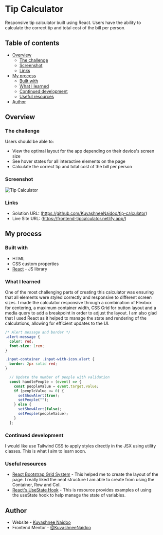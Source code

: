 # Tip Calculator

Responsive tip calculator built using React. Users have the ability to calculate the correct tip and total cost of the bill per person.

## Table of contents

- [Overview](#overview)
  - [The challenge](#the-challenge)
  - [Screenshot](#screenshot)
  - [Links](#links)
- [My process](#my-process)
  - [Built with](#built-with)
  - [What I learned](#what-i-learned)
  - [Continued development](#continued-development)
  - [Useful resources](#useful-resources)
- [Author](#author)


## Overview

### The challenge

Users should be able to:

- View the optimal layout for the app depending on their device's screen size
- See hover states for all interactive elements on the page
- Calculate the correct tip and total cost of the bill per person

### Screenshot

![Tip Calculator](https://github.com/user-attachments/assets/553a3a77-e9de-4ef4-9bc5-1c28045ef149)

### Links

- Solution URL: (https://github.com/KuvashneeNaidoo/tip-calculator)
- Live Site URL: (https://frontend-tipcalculator.netlify.app/)

## My process

### Built with

- HTML
- CSS custom properties
- [React](https://reactjs.org/) - JS library

### What I learned

One of the most challenging parts of creating this calculator was ensuring that all elements were styled correctly and responsive to different screen sizes. I made the calculator responsive through a combination of Flexbox for centering, a maximum container width, CSS Grid for button layout and a media query to add a breakpoint in order to adjust the layout. I am also glad that I used React as it helped to manage the state and rendering of the calculations, allowing for efficient updates to the UI.

```css
/* Alert message and border */
.alert-message {
  color: red;
  font-size: 1rem;
}

.input-container .input-with-icon.alert {
  border: 2px solid red;
}
```

```js
  // Update the number of people with validation
  const handlePeople = (event) => {
    const peopleValue = event.target.value;
    if (peopleValue <= 0) {
      setShowAlert(true);
      setPeople("");
    } else {
      setShowAlert(false);
      setPeople(peopleValue);
    }
  };
```

### Continued development

I would like use Tailwind CSS to apply styles directly in the JSX using utility classes. This is what I aim to learn soon.

### Useful resources

- [React Bootstrap Grid System]([https://www.example.com](https://react-bootstrap.netlify.app/docs/layout/grid)) - This helped me to create the layout of the page. I really liked the neat structure I am able to create from using the Container, Row and Col.
- [React's UseState Hook]([https://www.example.com](https://react.dev/reference/react/useState)) - This is resource provides examples of using the useState hook to help manage the state of variables.

## Author

- Website - [Kuvashnee Naidoo](https://github.com/KuvashneeNaidoo)
- Frontend Mentor - [@KuvashneeNaidoo](https://www.frontendmentor.io/profile/KuvashneeNaidoo)
